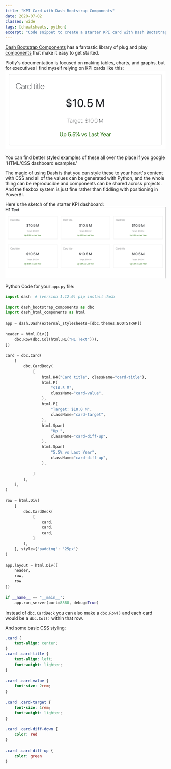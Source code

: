 ```yaml
---
title: "KPI Card with Dash Bootstrap Components"
date: 2020-07-02
classes: wide
tags: [cheatsheets, python]
excerpt: "Code snippet to create a starter KPI card with Dash Bootstrap Components"
---
```


[Dash Bootstrap Components](https://dash-bootstrap-components.opensource.faculty.ai) has a fantastic library of plug and play [components](https://dash-bootstrap-components.opensource.faculty.ai/docs/components/card/) that make it easy to get started.

Plotly's documentation is focused on making tables, charts, and graphs, but for executives I find myself relying on KPI cards like this:
![](/assets/images/dbc_kpi1.png)

You can find better styled examples of these all over the place if you google 'HTML/CSS dashboard examples.'

The magic of using Dash is that you can style these to your heart's content with CSS and all of the values can be generated with Python, and the whole thing can be reproducible and components can be shared across projects. And the flexbox system is just fine rather than fiddling with positioning in PowerBI.

Here's the sketch of the starter KPI dashboard:
![](/assets/images/dbc_kpi2.png)

Python Code for your `app.py` file:
```python
import dash  # (version 1.12.0) pip install dash

import dash_bootstrap_components as dbc
import dash_html_components as html

app = dash.Dash(external_stylesheets=[dbc.themes.BOOTSTRAP])

header = html.Div([
    dbc.Row(dbc.Col(html.H1("H1 Text"))),
])

card = dbc.Card(
    [
        dbc.CardBody(
            [
                html.H4("Card title", className="card-title"),
                html.P(
                    "$10.5 M",
                    className="card-value",
                ),
                html.P(
                    "Target: $10.0 M",
                    className="card-target",
                ),
                html.Span(
                    "Up ",
                    className="card-diff-up",
                ),
                html.Span(
                    "5.5% vs Last Year",
                    className="card-diff-up",
                ),

            ]
        ),
    ],
)

row = html.Div(
    [
        dbc.CardDeck(
            [
                card,
                card,
                card,
            ]
        ),
    ], style={'padding': '25px'}
)

app.layout = html.Div([
    header,
    row,
    row
])

if __name__ == "__main__":
    app.run_server(port=8888, debug=True)
```
Instead of `dbc.CardDeck` you can also make a `dbc.Row()` and each card would be a `dbc.Col()` within that row.

And some basic CSS styling:
```css
.card {
    text-align: center;
}
.card .card-title {
    text-align: left;
    font-weight: lighter;
}

.card .card-value {
    font-size: 2rem;
}

.card .card-target {
    font-size: 1rem;
    font-weight: lighter;
}

.card .card-diff-down {
    color: red
}

.card .card-diff-up {
    color: green
}
```